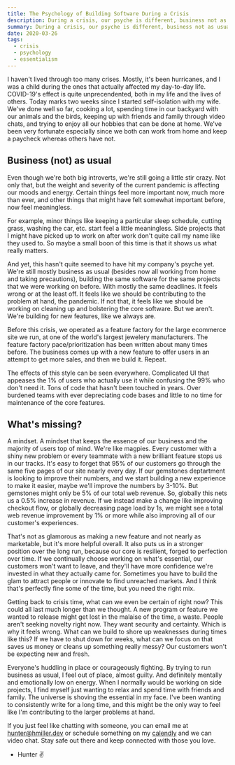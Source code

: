 ```yaml
---
title: The Psychology of Building Software During a Crisis
description: During a crisis, our psyche is different, business not as usual. We yearn for security and certainty in our personal and professional lives. We should use this time to either help resolve the crisis or strengthen the core essence of our software so that we can reserve our energy for the new normal.
summary: During a crisis, our psyche is different, business not as usual. We yearn for security and certainty in our personal and professional lives. We should use this time to either help resolve the crisis or strengthen the core essence of our software so that we can reserve our energy for the new normal.
date: 2020-03-26
tags:
  - crisis
  - psychology
  - essentialism
---
```


I haven't lived through too many crises. Mostly, it's been hurricanes, and I was a child during the ones that actually affected my day-to-day life. COVID-19's effect is quite unprecendented, both in my life and the lives of others. Today marks two weeks since I started self-isolation with my wife. We've done well so far, cooking a lot, spending time in our backyard with our animals and the birds, keeping up with friends and family through video chats, and trying to enjoy all our hobbies that can be done at home. We've been very fortunate especially since we both can work from home and keep a paycheck whereas others have not.

## Business (not) as usual

Even though we're both big introverts, we're still going a little stir crazy. Not only that, but the weight and severity of the current pandemic is affecting our moods and energy. Certain things feel more important now, much more than ever, and other things that might have felt somewhat important before, now feel meaningless.

For example, minor things like keeping a particular sleep schedule, cutting grass, washing the car, etc. start feel a little meaningless. Side projects that I might have picked up to work on after work don't quite call my name like they used to. So maybe a small boon of this time is that it shows us what really matters.

And yet, this hasn't quite seemed to have hit my company's psyche yet. We're still mostly business as usual (besides now all working from home and taking precautions), building the same software for the same projects that we were working on before. With mostly the same deadlines. It feels wrong or at the least off. It feels like we should be contributing to the problem at hand, the pandemic. If not that, it feels like we should be working on cleaning up and bolstering the core software. But we aren't. We're building for new features, like we always are.

Before this crisis, we operated as a feature factory for the large ecommerce site we run, at one of the world's largest jewelery manufacturers. The feature factory pace/prioritization has been written about many times before. The business comes up with a new feature to offer users in an attempt to get more sales, and then we build it. Repeat. 

The effects of this style can be seen everywhere. Complicated UI that appeases the 1% of users who actually use it while confusing the 99% who don't need it. Tons of code that hasn't been touched in years. Over burdened teams with ever depreciating code bases and little to no time for maintenance of the core features. 

## What's missing?

A mindset. A mindset that keeps the essence of our business and the majority of users top of mind. We're like magpies. Every customer with a shiny new problem or every teammate with a new brilliant feature stops us in our tracks. It's easy to forget that 95% of our customers go through the same five pages of our site nearly every day. If our gemstones deptartment is looking to improve their numbers, and we start building a new experience to make it easier, maybe we'll improve the numbers by 3-10%. But gemstones might only be 5% of our total web revenue. So, globally this nets us a 0.5% increase in revenue. If we instead make a change like improving checkout flow, or globally decreasing page load by 1s, we might see a total web revenue improvement by 1% or more while also improving all of our customer's experiences.

That's not as glamorous as making a new feature and not nearly as marketable, but it's more helpful overall. It also puts us in a stronger position over the long run, because our core is resilient, forged to perfection over time. If we continually choose working on what's essential, our customers won't want to leave, and they'll have more confidence we're invested in what they actually came for. Sometimes you have to build the glam to attract people or innovate to find unreached markets. And I think that's perfectly fine some of the time, but you need the right mix.

Getting back to crisis time, what can we even be certain of right now? This could all last much longer than we thought. A new program or feature we wanted to release might get lost in the malaise of the time, a waste. People aren't seeking novelty right now. They want security and certainty. Which is why it feels wrong. What can we build to shore up weaknesses during times like this? If we have to shut down for weeks, what can we focus on that saves us money or cleans up something really messy? Our customers won't be expecting new and fresh.

Everyone's huddling in place or courageously fighting. By trying to run business as usual, I feel out of place, almost guilty. And definitely mentally and emotionally low on energy. When I normally would be working on side projects, I find myself just wanting to relax and spend time with friends and family. The universe is shoving the essential in my face. I've been wanting to consistently write for a long time, and this might be the only way to feel like I'm contributing to the larger problems at hand.

If you just feel like chatting with someone, you can email me at [hunter@hmiller.dev](mailto:hunter@hmiller.dev) or schedule something on my [calendly](https://calendly.com/hunter-miller) and we can video chat. Stay safe out there and keep connected with those you love.

- Hunter ✌